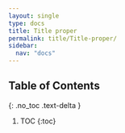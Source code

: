 ```yaml
---
layout: single
type: docs
title: Title proper
permalink: title/Title-proper/
sidebar:
  nav: "docs"
---
```


## Table of Contents
{: .no_toc .text-delta }

1. TOC
{:toc}

